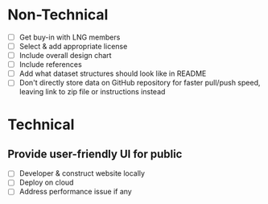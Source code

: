 # Non-Technical
- [ ] Get buy-in with LNG members
- [ ] Select & add appropriate license
- [ ] Include overall design chart
- [ ] Include references
- [ ] Add what dataset structures should look like in README
- [ ] Don't directly store data on GitHub repository for faster pull/push speed, leaving link to zip file or instructions instead

# Technical 
## Provide user-friendly UI for public
- [ ] Developer & construct website locally
- [ ] Deploy on cloud
- [ ] Address performance issue if any 